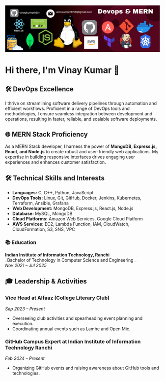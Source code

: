 ![DevOps Tools](https://github.com/vinaykumar9301/vinaykumar9301/blob/main/githubprofile.png?raw=true)


# Hi there, I'm Vinay Kumar 👋

## 🛠️ DevOps Excellence
I thrive on streamlining software delivery pipelines through automation and efficient workflows. Proficient in a range of DevOps tools and methodologies, I ensure seamless integration between development and operations, resulting in faster, reliable, and scalable software deployments.

## 🌐 MERN Stack Proficiency
As a MERN Stack developer, I harness the power of **MongoDB, Express.js, React, and Node.js** to create robust and user-friendly web applications. My expertise in building responsive interfaces drives engaging user experiences and enhances customer satisfaction.

## 🛠️ Technical Skills and Interests
- **Languages:** C, C++, Python, JavaScript
- **DevOps Tools:** Linux, Git, GitHub, Docker, Jenkins, Kubernetes, Terraform, Ansible, Grafana
- **Web Development:** MongoDB, Express.js, React.js, Node.js
- **Database:** MySQL, MongoDB
- **Cloud Platforms:** Amazon Web Services, Google Cloud Platform
- **AWS Services:** EC2, Lambda Function, IAM, CloudWatch, CloudFormation, S3, SNS, VPC

### 📚 Education
**Indian Institute of Information Technology, Ranchi**  
_Bachelor of Technology in Computer Science and Engineering _  
_Nov 2021 – Jul 2025_

## 🎓 Leadership & Activities
### Vice Head at Alfaaz (College Literary Club)
_Sep 2023 – Present_
- Overseeing club activities and spearheading event planning and execution.
- Coordinating annual events such as Lamhe and Open Mic.

### GitHub Campus Expert at Indian Institute of Information Technology Ranchi
_Feb 2024 – Present_
- Organizing GitHub events and raising awareness about GitHub tools and technologies.
